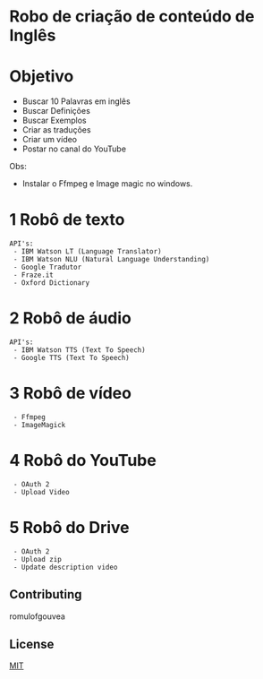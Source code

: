 # Robo de criação de conteúdo de Inglês 


# Objetivo
 - Buscar 10 Palavras em inglês
 - Buscar Definições
 - Buscar Exemplos
 - Criar as traduções
 - Criar um vídeo
 - Postar no canal do YouTube

Obs:
 - Instalar o Ffmpeg e Image magic no windows.

# 1 Robô de texto

```
API's: 
 - IBM Watson LT (Language Translator)
 - IBM Watson NLU (Natural Language Understanding)
 - Google Tradutor
 - Fraze.it
 - Oxford Dictionary
```

# 2 Robô de áudio

```
API's: 
 - IBM Watson TTS (Text To Speech)
 - Google TTS (Text To Speech)

```

# 3 Robô de vídeo

```
 - Ffmpeg
 - ImageMagick
```

# 4 Robô do YouTube

```
 - OAuth 2
 - Upload Video
```

# 5 Robô do Drive

```
 - OAuth 2
 - Upload zip
 - Update description video
```


## Contributing
romulofgouvea

## License
[MIT](https://choosealicense.com/licenses/mit/)
